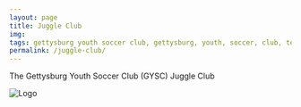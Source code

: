 ```yaml
---
layout: page
title: Juggle Club
img:
tags: gettysburg youth soccer club, gettysburg, youth, soccer, club, teams, juggle, juggle club
permalink: /juggle-club/
---
```

The Gettysburg Youth Soccer Club (GYSC) Juggle Club 

<img src="http://www.bluegraybargrill.com/bluegray/wp-content/uploads/2012/06/bgbg-gry5.png" alt="Logo">



